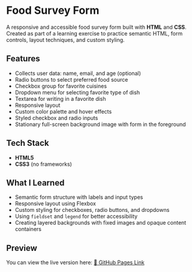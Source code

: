 # Food Survey Form 

A responsive and accessible food survey form built with **HTML** and **CSS**.  
Created as part of a learning exercise to practice semantic HTML, form controls, layout techniques, and custom styling.


##  Features

- Collects user data: name, email, and age (optional)
- Radio buttons to select preferred food source
- Checkbox group for favorite cuisines
- Dropdown menu for selecting favorite type of dish
- Textarea for writing in a favorite dish
- Responsive layout
- Custom color palette and hover effects
- Styled checkbox and radio inputs
- Stationary full-screen background image with form in the foreground

##  Tech Stack

- **HTML5**
- **CSS3** (no frameworks)

##  What I Learned

- Semantic form structure with labels and input types
- Responsive layout using Flexbox
- Custom styling for checkboxes, radio buttons, and dropdowns
- Using `fieldset` and `legend` for better accessibility
- Creating layered backgrounds with fixed images and opaque content containers

##  Preview

You can view the live version here: [🔗 GitHub Pages Link](https://sdupsy.github.io/Survey-Project/)  


